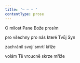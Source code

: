 ```yaml
---
title: '– – – '
contentType: prose
---
```


O milost Pane Bože prosím

pro všechny pro nás které Tvůj Syn

zachránil svojí smrtí kříže

volám Tě vroucně skrze mříže
